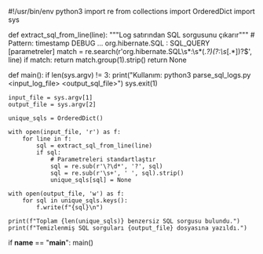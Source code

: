 #!/usr/bin/env python3
import re
from collections import OrderedDict
import sys

def extract_sql_from_line(line):
    """Log satırından SQL sorgusunu çıkarır"""
    # Pattern: timestamp DEBUG ... org.hibernate.SQL : SQL_QUERY [parametreler]
    match = re.search(r'org\.hibernate\.SQL\s*:\s*(.*?)(?:\s*\[.*\])?$', line)
    if match:
        return match.group(1).strip()
    return None

def main():
    if len(sys.argv) != 3:
        print("Kullanım: python3 parse_sql_logs.py <input_log_file> <output_sql_file>")
        sys.exit(1)
    
    input_file = sys.argv[1]
    output_file = sys.argv[2]
    
    unique_sqls = OrderedDict()
    
    with open(input_file, 'r') as f:
        for line in f:
            sql = extract_sql_from_line(line)
            if sql:
                # Parametreleri standartlaştır
                sql = re.sub(r'\?\d*', '?', sql)
                sql = re.sub(r'\s+', ' ', sql).strip()
                unique_sqls[sql] = None
    
    with open(output_file, 'w') as f:
        for sql in unique_sqls.keys():
            f.write(f"{sql}\n")
    
    print(f"Toplam {len(unique_sqls)} benzersiz SQL sorgusu bulundu.")
    print(f"Temizlenmiş SQL sorguları {output_file} dosyasına yazıldı.")

if __name__ == "__main__":
    main()
